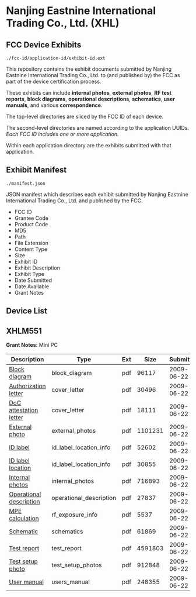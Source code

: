 # Nanjing Eastnine International Trading Co., Ltd. (XHL)
## FCC Device Exhibits

```
./fcc-id/application-id/exhibit-id.ext
```

This repository contains the exhibit documents submitted by Nanjing Eastnine International Trading Co., Ltd. to (and published by) the FCC as part of the device certification process.

These exhibits can include **internal photos**, **external photos**, **RF test reports**, **block diagrams**, **operational descriptions**, **schematics**, **user manuals**, and various **correspondence**.

The top-level directories are sliced by the FCC ID of each device.

The second-level directories are named according to the application UUIDs. *Each FCC ID includes one or more application.*

Within each application directory are the exhibits submitted with that application. 

## Exhibit Manifest

```
./manifest.json
```

JSON manifest which describes each exhibit submitted by Nanjing Eastnine International Trading Co., Ltd. and published by the FCC.

- FCC ID
- Grantee Code
- Product Code
- MD5
- Path
- File Extension
- Content Type
- Size
- Exhibit ID
- Exhibit Description
- Exhibit Type
- Date Submitted
- Date Available
- Grant Notes

## Device List
## XHLM551
**Grant Notes:** Mini PC

| Description | Type | Ext | Size | Submitted | Available |
| ----------- | ---- | --- | ---- | --------- | --------- |
| [Block diagram](XHLM551/21001645a58b467aae3e2625458b6fed/1127667.pdf) | block_diagram | pdf | 96117 | 2009-06-22 | 2009-06-22 |
| [Authorization letter](XHLM551/21001645a58b467aae3e2625458b6fed/1127677.pdf) | cover_letter | pdf | 30496 | 2009-06-22 | 2009-06-22 |
| [DoC attestation letter](XHLM551/21001645a58b467aae3e2625458b6fed/1127678.pdf) | cover_letter | pdf | 18111 | 2009-06-22 | 2009-06-22 |
| [External photo](XHLM551/21001645a58b467aae3e2625458b6fed/1127668.pdf) | external_photos | pdf | 1101231 | 2009-06-22 | 2009-06-22 |
| [ID label](XHLM551/21001645a58b467aae3e2625458b6fed/1127669.pdf) | id_label_location_info | pdf | 52602 | 2009-06-22 | 2009-06-22 |
| [ID label location](XHLM551/21001645a58b467aae3e2625458b6fed/1127670.pdf) | id_label_location_info | pdf | 30855 | 2009-06-22 | 2009-06-22 |
| [Internal photos](XHLM551/21001645a58b467aae3e2625458b6fed/1127682.pdf) | internal_photos | pdf | 716893 | 2009-06-22 | 2009-06-22 |
| [Operational description](XHLM551/21001645a58b467aae3e2625458b6fed/1127672.pdf) | operational_description | pdf | 27837 | 2009-06-22 | 2009-06-22 |
| [MPE calculation](XHLM551/21001645a58b467aae3e2625458b6fed/1127681.pdf) | rf_exposure_info | pdf | 5537 | 2009-06-22 | 2009-06-22 |
| [Schematic](XHLM551/21001645a58b467aae3e2625458b6fed/1127673.pdf) | schematics | pdf | 61869 | 2009-06-22 | 2009-06-22 |
| [Test report](XHLM551/21001645a58b467aae3e2625458b6fed/1127674.pdf) | test_report | pdf | 4591803 | 2009-06-22 | 2009-06-22 |
| [Test setup photo](XHLM551/21001645a58b467aae3e2625458b6fed/1127675.pdf) | test_setup_photos | pdf | 912848 | 2009-06-22 | 2009-06-22 |
| [User manual](XHLM551/21001645a58b467aae3e2625458b6fed/1127676.pdf) | users_manual | pdf | 248355 | 2009-06-22 | 2009-06-22 |
